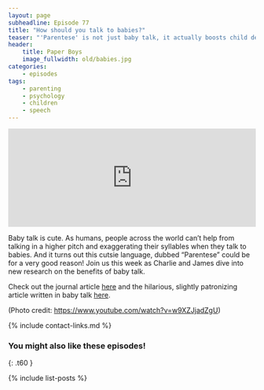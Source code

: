 ```yaml
---
layout: page
subheadline: Episode 77
title: "How should you talk to babies?"
teaser: "'Parentese' is not just baby talk, it actually boosts child development."
header:
    title: Paper Boys
    image_fullwidth: old/babies.jpg
categories:
    - episodes
tags:
    - parenting
    - psychology
    - children
    - speech
---
```


<iframe src="https://pinecast.com/player/6ef3ed67-f2e8-4245-945c-2f11b3ae2bae?theme=thick" seamless height="200" style="border:0" class="pinecast-embed" frameborder="0" width="100%"></iframe>

Baby talk is cute. As humans, people across the world can’t help from talking in a higher pitch and exaggerating their syllables when they talk to babies. And it turns out this cutsie language, dubbed “Parentese” could be for a very good reason! Join us this week as Charlie and James dive into new research on the benefits of baby talk.
	
Check out the journal article [here](https://www.pnas.org/content/early/2020/01/28/1921653117) and the hilarious, slightly patronizing article written in baby talk [here](https://www.pnas.org/content/early/2020/01/28/1921653117).

(Photo credit: https://www.youtube.com/watch?v=w9XZJjadZgU)

{% include contact-links.md %}

### You might also like these episodes!
{: .t60 }

{% include list-posts %}
